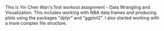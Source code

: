 This is Yin Chen Wan's first workout assignment - Data Wrangling and Visualization. This includes working with NBA data frames and producing plots using the packages "dplyr" and "ggplot2". I also started working with a more complex file structure.